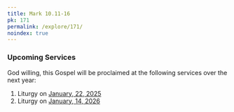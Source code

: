 ```yaml
---
title: Mark 10.11-16
pk: 171
permalink: /explore/171/
noindex: true
---
```


### Upcoming Services

God willing, this Gospel will be proclaimed at the following services over the next year:


1. Liturgy on [January, 22, 2025](https://orthocal.info/readings/gregorian/2025/01/22/)
1. Liturgy on [January, 14, 2026](https://orthocal.info/readings/gregorian/2026/01/14/)
